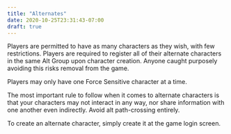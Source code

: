 ```yaml
---
title: "Alternates"
date: 2020-10-25T23:31:43-07:00
draft: true
---
```


Players are permitted to have as many characters as they wish, with few restrictions. Players are required to register all of their alternate characters in the same Alt Group upon character creation. Anyone caught purposely avoiding this risks removal from the game.

Players may only have one Force Sensitive character at a time.

The most important rule to follow when it comes to alternate characters is that your characters may not interact in any way, nor share information with one another even indirectly. Avoid alt path-crossing entirely.

To create an alternate character, simply create it at the game login screen.